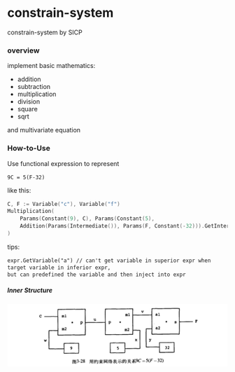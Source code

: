 # constrain-system

constrain-system by SICP

### overview
implement basic mathematics:
- addition
- subtraction
- multiplication
- division
- square
- sqrt

and multivariate equation


### How-to-Use

Use functional expression to represent

```
9C = 5(F-32)
```

like this:

```go 
C, F := Variable("c"), Variable("f")
Multiplication(
    Params(Constant(9), C), Params(Constant(5),
    Addition(Params(Intermediate()), Params(F, Constant(-32))).GetIntermediate()))
)
```

tips: 
```
expr.GetVariable("a") // can't get variable in superior expr when target variable in inferior expr,
but can predefined the variable and then inject into expr 
```

##### Inner Structure

![img.png](doc/img.png)



